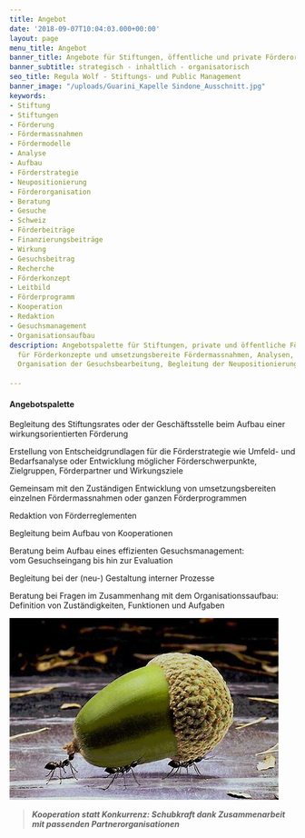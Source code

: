 ```yaml
---
title: Angebot
date: '2018-09-07T10:04:03.000+00:00'
layout: page
menu_title: Angebot
banner_title: Angebote für Stiftungen, öffentliche und private Förderorganisationen
banner_subtitle: strategisch - inhaltlich - organisatorisch
seo_title: Regula Wolf - Stiftungs- und Public Management
banner_image: "/uploads/Guarini_Kapelle Sindone_Ausschnitt.jpg"
keywords:
- Stiftung
- Stiftungen
- Förderung
- Fördermassnahmen
- Fördermodelle
- Analyse
- Aufbau
- Förderstrategie
- Neupositionierung
- Förderorganisation
- Beratung
- Gesuche
- Schweiz
- Förderbeiträge
- Finanzierungsbeiträge
- Wirkung
- Gesuchsbeitrag
- Recherche
- Förderkonzept
- Leitbild
- Förderprogramm
- Kooperation
- Redaktion
- Gesuchsmanagement
- Organisationsaufbau
description: Angebotspalette für Stiftungen, private und öffentliche Förderorganisationen
  für Förderkonzepte und umsetzungsbereite Fördermassnahmen, Analysen, Recherchen,
  Organisation der Gesuchsbearbeitung, Begleitung der Neupositionierung

---
```

#### Angebotspalette

Begleitung des Stiftungsrates oder der Geschäftsstelle beim Aufbau einer wirkungsorientierten Förderung

Erstellung von Entscheidgrundlagen für die Förderstrategie wie Umfeld- und Bedarfsanalyse oder Entwicklung möglicher Förderschwerpunkte, Zielgruppen, Förderpartner und Wirkungsziele

Gemeinsam mit den Zuständigen Entwicklung von umsetzungsbereiten einzelnen Fördermassnahmen oder ganzen Förderprogrammen

Redaktion von Förderreglementen

Begleitung beim Aufbau von Kooperationen

Beratung beim Aufbau eines effizienten Gesuchsmanagement:  
vom Gesuchseingang bis hin zur Evaluation

Begleitung bei der (neu-) Gestaltung interner Prozesse

Beratung bei Fragen im Zusammenhang mit dem Organisationssaufbau:  
Definition von Zuständigkeiten, Funktionen und Aufgaben

![](/uploads/cooparation.jpg)

> **_Kooperation statt Konkurrenz: Schubkraft dank Zusammenarbeit mit passenden Partnerorganisationen_**